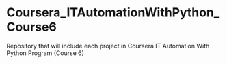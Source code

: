 # Coursera_ITAutomationWithPython_Course6
Repository that will include each project in Coursera IT Automation With Python Program (Course 6)
